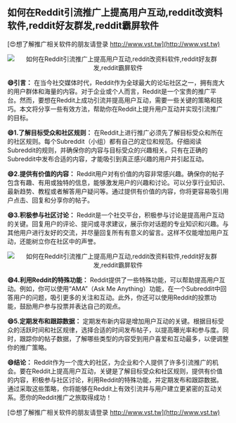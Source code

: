 ## **如何在Reddit引流推广上提高用户互动,reddit改资料软件,reddit好友群发,reddit霸屏软件**

[😍想了解推广相关软件的朋友请登录 http://www.vst.tw](http://www.vst.tw)

 <center><img src="https://vst.tw/MP4/tuiguang/png/0.png" alt="如何在Reddit引流推广上提高用户互动,reddit改资料软件,reddit好友群发,reddit霸屏软件"></center>

**😄引言：**
在当今社交媒体时代，Reddit作为全球最大的论坛社区之一，拥有庞大的用户群体和海量的内容。对于企业或个人而言，Reddit是一个宝贵的推广平台。然而，要想在Reddit上成功引流并提高用户互动，需要一些关键的策略和技巧。本文将分享一些有效方法，帮助你在Reddit上提升用户互动并实现引流推广的目标。

**😄1.了解目标受众和社区规则：**
在Reddit上进行推广必须先了解目标受众和所在的社区规则。每个Subreddit（小组）都有自己的定位和规范。仔细阅读Subreddit的规则，并确保你的内容与目标受众的兴趣相关。只有在正确的Subreddit中发布合适的内容，才能吸引到真正感兴趣的用户并引起互动。

**😄2.提供有价值的内容：**
Reddit用户对有价值的内容非常感兴趣。确保你的帖子包含有趣、有用或独特的信息，能够激发用户的兴趣和讨论。可以分享行业知识、最新趋势、教程或者解答用户疑问等。通过提供有价值的内容，你将更容易吸引用户点击、回复和分享你的帖子。

**😄3.积极参与社区讨论：**
Reddit是一个社交平台，积极参与讨论是提高用户互动的关键。回复用户的评论、提问或寻求建议，展示你对话题的专业知识和兴趣。与其他用户进行友好的交流，并尽量回复所有有意义的留言。这样不仅能增加用户互动，还能树立你在社区中的声誉。

 <center><img src="https://vst.tw/MP4/tuiguang/png/3.png" alt="如何在Reddit引流推广上提高用户互动,reddit改资料软件,reddit好友群发,reddit霸屏软件"></center>

**😄4.利用Reddit的特殊功能：**
Reddit提供了一些特殊功能，可以帮助提高用户互动。例如，你可以使用“AMA”（Ask Me Anything）功能，在一个Subreddit中回答用户的问题，吸引更多的关注和互动。此外，你还可以使用Reddit的投票功能，鼓励用户参与投票并表达自己的观点。

**😄5.定期发布和跟踪数据：**
定期发布新内容是增加用户互动的关键。根据目标受众的活跃时间和社区规律，选择合适的时间发布帖子，以提高曝光率和参与度。同时，跟踪你的帖子数据，了解哪些类型的内容受到用户喜爱和互动最多，以便调整你的推广策略。

**😄结论：**
Reddit作为一个庞大的社区，为企业和个人提供了许多引流推广的机会。要在Reddit上提高用户互动，关键是了解目标受众和社区规则，提供有价值的内容，积极参与社区讨论，利用Reddit的特殊功能，并定期发布和跟踪数据。通过采取这些策略，你将能够在Reddit上有效引流并与用户建立更紧密的互动关系。愿你的Reddit推广之旅取得成功！

[😍想了解推广相关软件的朋友请登录 http://www.vst.tw](http://www.vst.tw)



